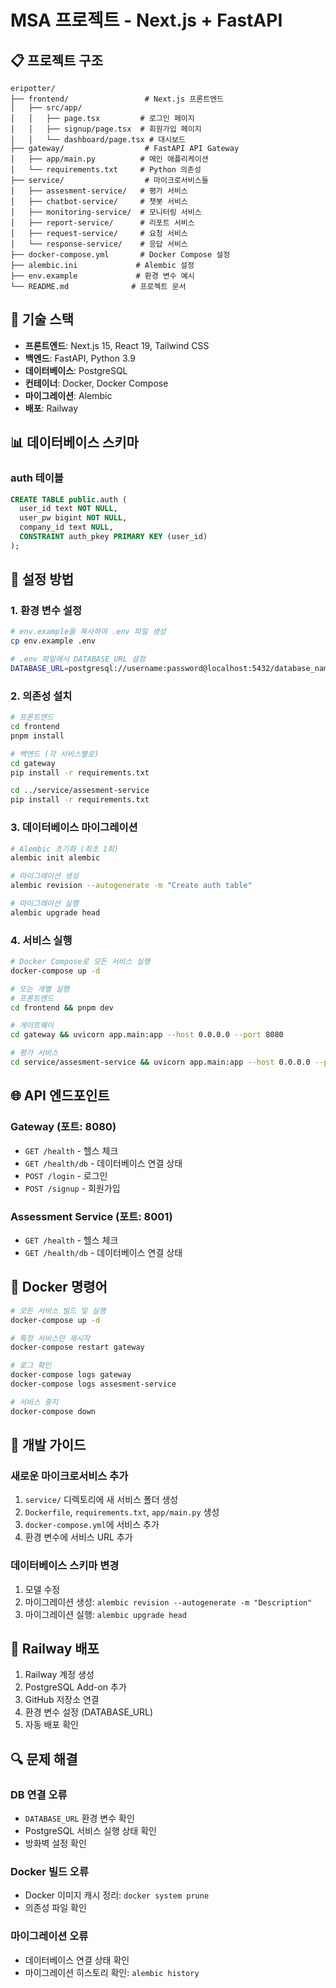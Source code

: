 # MSA 프로젝트 - Next.js + FastAPI

## 📋 프로젝트 구조

```
eripotter/
├── frontend/                 # Next.js 프론트엔드
│   ├── src/app/
│   │   ├── page.tsx         # 로그인 페이지
│   │   ├── signup/page.tsx  # 회원가입 페이지
│   │   └── dashboard/page.tsx # 대시보드
├── gateway/                  # FastAPI API Gateway
│   ├── app/main.py          # 메인 애플리케이션
│   └── requirements.txt     # Python 의존성
├── service/                  # 마이크로서비스들
│   ├── assesment-service/   # 평가 서비스
│   ├── chatbot-service/     # 챗봇 서비스
│   ├── monitoring-service/  # 모니터링 서비스
│   ├── report-service/      # 리포트 서비스
│   ├── request-service/     # 요청 서비스
│   └── response-service/    # 응답 서비스
├── docker-compose.yml       # Docker Compose 설정
├── alembic.ini             # Alembic 설정
├── env.example             # 환경 변수 예시
└── README.md              # 프로젝트 문서
```

## 🚀 기술 스택

- **프론트엔드**: Next.js 15, React 19, Tailwind CSS
- **백엔드**: FastAPI, Python 3.9
- **데이터베이스**: PostgreSQL
- **컨테이너**: Docker, Docker Compose
- **마이그레이션**: Alembic
- **배포**: Railway

## 📊 데이터베이스 스키마

### auth 테이블
```sql
CREATE TABLE public.auth (
  user_id text NOT NULL,
  user_pw bigint NOT NULL,
  company_id text NULL,
  CONSTRAINT auth_pkey PRIMARY KEY (user_id)
);
```

## 🔧 설정 방법

### 1. 환경 변수 설정
```bash
# env.example을 복사하여 .env 파일 생성
cp env.example .env

# .env 파일에서 DATABASE_URL 설정
DATABASE_URL=postgresql://username:password@localhost:5432/database_name
```

### 2. 의존성 설치
```bash
# 프론트엔드
cd frontend
pnpm install

# 백엔드 (각 서비스별로)
cd gateway
pip install -r requirements.txt

cd ../service/assesment-service
pip install -r requirements.txt
```

### 3. 데이터베이스 마이그레이션
```bash
# Alembic 초기화 (최초 1회)
alembic init alembic

# 마이그레이션 생성
alembic revision --autogenerate -m "Create auth table"

# 마이그레이션 실행
alembic upgrade head
```

### 4. 서비스 실행
```bash
# Docker Compose로 모든 서비스 실행
docker-compose up -d

# 또는 개별 실행
# 프론트엔드
cd frontend && pnpm dev

# 게이트웨이
cd gateway && uvicorn app.main:app --host 0.0.0.0 --port 8080

# 평가 서비스
cd service/assesment-service && uvicorn app.main:app --host 0.0.0.0 --port 8001
```

## 🌐 API 엔드포인트

### Gateway (포트: 8080)
- `GET /health` - 헬스 체크
- `GET /health/db` - 데이터베이스 연결 상태
- `POST /login` - 로그인
- `POST /signup` - 회원가입

### Assessment Service (포트: 8001)
- `GET /health` - 헬스 체크
- `GET /health/db` - 데이터베이스 연결 상태

## 🐳 Docker 명령어

```bash
# 모든 서비스 빌드 및 실행
docker-compose up -d

# 특정 서비스만 재시작
docker-compose restart gateway

# 로그 확인
docker-compose logs gateway
docker-compose logs assesment-service

# 서비스 중지
docker-compose down
```

## 📝 개발 가이드

### 새로운 마이크로서비스 추가
1. `service/` 디렉토리에 새 서비스 폴더 생성
2. `Dockerfile`, `requirements.txt`, `app/main.py` 생성
3. `docker-compose.yml`에 서비스 추가
4. 환경 변수에 서비스 URL 추가

### 데이터베이스 스키마 변경
1. 모델 수정
2. 마이그레이션 생성: `alembic revision --autogenerate -m "Description"`
3. 마이그레이션 실행: `alembic upgrade head`

## 🚀 Railway 배포

1. Railway 계정 생성
2. PostgreSQL Add-on 추가
3. GitHub 저장소 연결
4. 환경 변수 설정 (DATABASE_URL)
5. 자동 배포 확인

## 🔍 문제 해결

### DB 연결 오류
- `DATABASE_URL` 환경 변수 확인
- PostgreSQL 서비스 실행 상태 확인
- 방화벽 설정 확인

### Docker 빌드 오류
- Docker 이미지 캐시 정리: `docker system prune`
- 의존성 파일 확인

### 마이그레이션 오류
- 데이터베이스 연결 상태 확인
- 마이그레이션 히스토리 확인: `alembic history`
